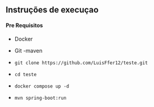 ## Instruções de execuçao
#### Pre Requisitos
- Docker
- Git
-maven

- `git clone https://github.com/LuisFfer12/teste.git`
- `cd teste`
- `docker compose up -d`
- `mvn spring-boot:run`
